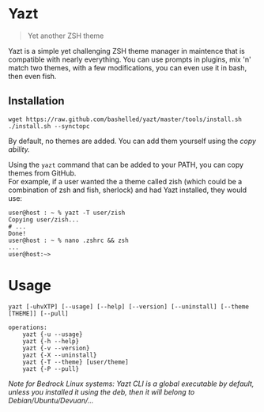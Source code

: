 # Yazt
> Yet another ZSH theme 

Yazt is a simple yet challenging ZSH theme manager in maintence that is compatible with nearly everything. You can use prompts in plugins, mix 'n' match two themes, with a few modifications, you can even use it in bash, then even fish.

## Installation
```
wget https://raw.github.com/bashelled/yazt/master/tools/install.sh
./install.sh --synctopc
```

By default, no themes are added. You can add them yourself using the *copy ability.*

Using the `yazt` command that can be added to your PATH, you can copy themes from GitHub.  
For example, if a user wanted the a theme called zish (which could be a combination of zsh and fish, sherlock) and had Yazt installed, they would use:

```
user@host : ~ % yazt -T user/zish
Copying user/zish...
# ...
Done!
user@host : ~ % nano .zshrc && zsh
...
user@host:~>
```

# Usage
```
yazt [-uhvXTP] [--usage] [--help] [--version] [--uninstall] [--theme [THEME]] [--pull]
```
```
operations:
    yazt {-u --usage}
    yazt {-h --help}
    yazt {-v --version}
    yazt {-X --uninstall}
    yazt {-T --theme} [user/theme]
    yazt {-P --pull}
```

*Note for Bedrock Linux systems: Yazt CLI is a global executable by default, unless you installed it using the deb, then it will belong to Debian/Ubuntu/Devuan/...* 

